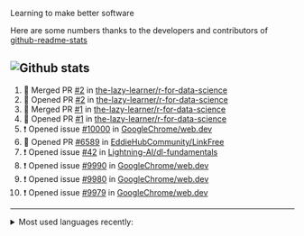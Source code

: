 Learning to make better software

Here are some numbers thanks to the developers and contributors of [github-readme-stats](https://github.com/anuraghazra/github-readme-stats/)

![Github stats](https://github-readme-stats.vercel.app/api?username=the-lazy-learner&theme=transparent)
-----------------------

<!--START_SECTION:activity-->
1. 🎉 Merged PR [#2](https://github.com/the-lazy-learner/r-for-data-science/pull/2) in [the-lazy-learner/r-for-data-science](https://github.com/the-lazy-learner/r-for-data-science)
2. 💪 Opened PR [#2](https://github.com/the-lazy-learner/r-for-data-science/pull/2) in [the-lazy-learner/r-for-data-science](https://github.com/the-lazy-learner/r-for-data-science)
3. 🎉 Merged PR [#1](https://github.com/the-lazy-learner/r-for-data-science/pull/1) in [the-lazy-learner/r-for-data-science](https://github.com/the-lazy-learner/r-for-data-science)
4. 💪 Opened PR [#1](https://github.com/the-lazy-learner/r-for-data-science/pull/1) in [the-lazy-learner/r-for-data-science](https://github.com/the-lazy-learner/r-for-data-science)
5. ❗️ Opened issue [#10000](https://github.com/GoogleChrome/web.dev/issues/10000) in [GoogleChrome/web.dev](https://github.com/GoogleChrome/web.dev)
6. 💪 Opened PR [#6589](https://github.com/EddieHubCommunity/LinkFree/pull/6589) in [EddieHubCommunity/LinkFree](https://github.com/EddieHubCommunity/LinkFree)
7. ❗️ Opened issue [#42](https://github.com/Lightning-AI/dl-fundamentals/issues/42) in [Lightning-AI/dl-fundamentals](https://github.com/Lightning-AI/dl-fundamentals)
8. ❗️ Opened issue [#9990](https://github.com/GoogleChrome/web.dev/issues/9990) in [GoogleChrome/web.dev](https://github.com/GoogleChrome/web.dev)
9. ❗️ Opened issue [#9980](https://github.com/GoogleChrome/web.dev/issues/9980) in [GoogleChrome/web.dev](https://github.com/GoogleChrome/web.dev)
10. ❗️ Opened issue [#9979](https://github.com/GoogleChrome/web.dev/issues/9979) in [GoogleChrome/web.dev](https://github.com/GoogleChrome/web.dev)
<!--END_SECTION:activity-->

-----------------------

<details>
  <summary>Most used languages recently:</summary>
  <img src="https://github-readme-stats.vercel.app/api/top-langs/?username=the-lazy-learner&langs_count=8&layout=compact&theme=transparent" alt="Most Used Languages">
</details>

